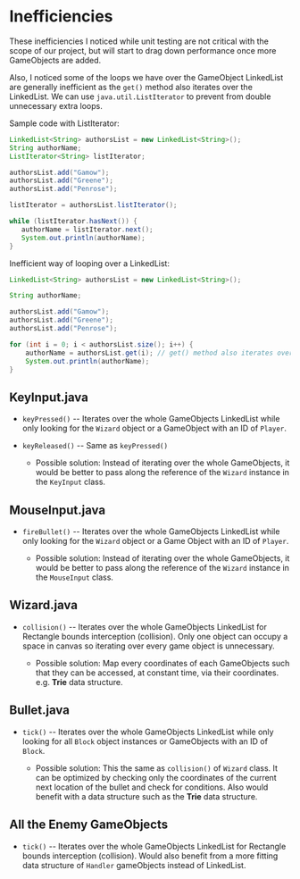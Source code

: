 # Inefficiencies

These inefficiencies I noticed while unit testing are not critical with the
scope of our project, but will start to drag down performance once more
GameObjects are added.

Also, I noticed some of the loops we have over the GameObject LinkedList are
generally inefficient as the `get()` method also iterates over the LinkedList.
We can use `java.util.ListIterator` to prevent from double unnecessary extra
loops.

Sample code with ListIterator:

```java
LinkedList<String> authorsList = new LinkedList<String>();
String authorName;
ListIterator<String> listIterator;

authorsList.add("Gamow");
authorsList.add("Greene");
authorsList.add("Penrose");

listIterator = authorsList.listIterator();

while (listIterator.hasNext()) {
   authorName = listIterator.next();
   System.out.println(authorName);
}
```

Inefficient way of looping over a LinkedList:

```java
LinkedList<String> authorsList = new LinkedList<String>();

String authorName;

authorsList.add("Gamow");
authorsList.add("Greene");
authorsList.add("Penrose");

for (int i = 0; i < authorsList.size(); i++) {
    authorName = authorsList.get(i); // get() method also iterates over the list
    System.out.println(authorName);
}
```

## KeyInput.java

- `keyPressed()` -- Iterates over the whole GameObjects LinkedList while only
  looking for the `Wizard` object or a GameObject with an ID of `Player`.
- `keyReleased()` -- Same as `keyPressed()`

  - Possible solution: Instead of iterating over the whole GameObjects, it would
    be better to pass along the reference of the `Wizard` instance in the
    `KeyInput` class.

## MouseInput.java

- `fireBullet()` -- Iterates over the whole GameObjects LinkedList while only
  looking for the `Wizard` object or a Game Object with an ID of `Player`.

  - Possible solution: Instead of iterating over the whole GameObjects, it would
    be better to pass along the reference of the `Wizard` instance in the
    `MouseInput` class.

## Wizard.java

- `collision()` -- Iterates over the whole GameObjects LinkedList for Rectangle
  bounds interception (collision). Only one object can occupy a space in canvas
  so iterating over every game object is unnecessary.

  - Possible solution: Map every coordinates of each GameObjects such that they
    can be accessed, at constant time, via their coordinates. e.g. **Trie** data
    structure.

## Bullet.java

- `tick()` -- Iterates over the whole GameObjects LinkedList while only looking
  for all `Block` object instances or GameObjects with an ID of `Block`.

  - Possible solution: This the same as `collision()` of `Wizard` class. It can
    be optimized by checking only the coordinates of the current next location
    of the bullet and check for conditions. Also would benefit with a data
    structure such as the **Trie** data structure.

## All the Enemy GameObjects

- `tick()` -- Iterates over the whole GameObjects LinkedList for Rectangle
  bounds interception (collision). Would also benefit from a more fitting data
  structure of `Handler` gameObjects instead of LinkedList.

